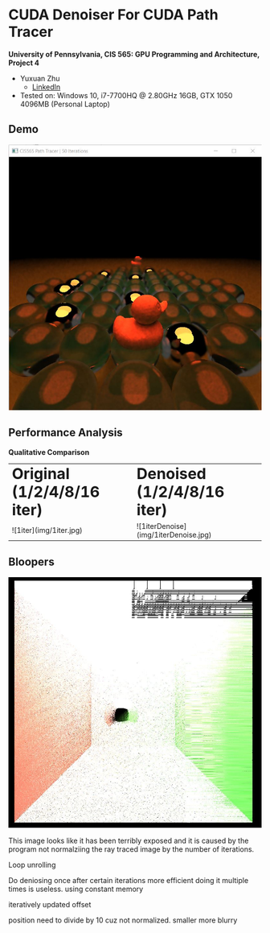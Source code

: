 CUDA Denoiser For CUDA Path Tracer
==================================

**University of Pennsylvania, CIS 565: GPU Programming and Architecture, Project 4**

* Yuxuan Zhu
  * [LinkedIn](https://www.linkedin.com/in/andrewyxzhu/)
* Tested on: Windows 10, i7-7700HQ @ 2.80GHz 16GB, GTX 1050 4096MB (Personal Laptop)

## Demo

![Demo](img/final.jpg)

## Performance Analysis

**Qualitative Comparison**


<table border="0">
 <tr>
    <td><b style="font-size:30px">Original (1/2/4/8/16 iter)</b></td>
    <td><b style="font-size:30px">Denoised (1/2/4/8/16 iter)</b></td>
 </tr>
 <tr>
    <td>![1iter](img/1iter.jpg)</td>
    <td>![1iterDenoise](img/1iterDenoise.jpg)</td>
 </tr>
</table>


## Bloopers

![Blooper](img/blooper1.jpg)

This image looks like it has been terribly exposed and it is caused by the program not normalziing the ray traced image by the number of iterations.




Loop unrolling

Do deniosing once after certain iterations more efficient doing it multiple times is useless.
using constant memory


iteratively updated offset

position need to divide by 10 cuz not normalized.
smaller more blurry